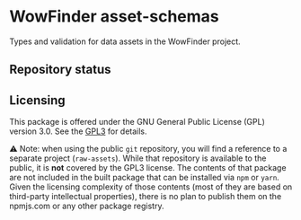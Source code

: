 # WowFinder asset-schemas

Types and validation for data assets in the WowFinder project.

## Repository status

## Licensing

This package is offered under the GNU General Public License (GPL) version 3.0. See the [GPL3](./GPL3.txt) for details.

⚠️ Note: when using the public `git` repository, you will find a reference to a separate project (`raw-assets`). While that repository is available to the public, it is **not** covered by the GPL3 license. The contents of that package are not included in the built package that can be installed via `npm` or `yarn`. Given the licensing complexity of those contents (most of they are based on third-party intellectual properties), there is no plan to publish them on the npmjs.com or any other package registry.
